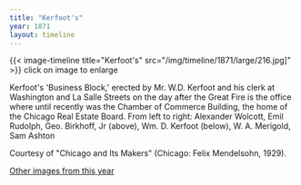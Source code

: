```yaml
---
title: "Kerfoot's"
year: 1871
layout: timeline
---
```


{{< image-timeline title="Kerfoot's" src="/img/timeline/1871/large/216.jpg]" >}} 
click on image to enlarge 

Kerfoot's 'Business Block,' erected by Mr. W.D. Kerfoot and his clerk at Washington and La Salle Streets on the day after the Great Fire is the office where until recently was the Chamber of Commerce Building, the home of the Chicago Real Estate Board. From left to right: Alexander Wolcott, Emil Rudolph, Geo. Birkhoff, Jr (above), Wm. D. Kerfoot (below), W. A. Merigold, Sam Ashton 

Courtesy of "Chicago and Its Makers" (Chicago: Felix Mendelsohn, 1929). 

[Other images from this year](/historical/timeline/1871)
